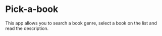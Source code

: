 # Pick-a-book
This app allows you to search a book genre, select a book on the list and read the description.
